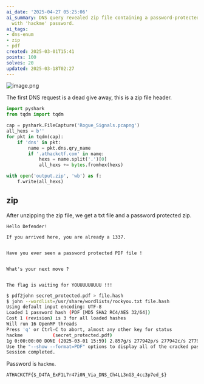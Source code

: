 ```yaml
---
ai_date: '2025-04-27 05:25:06'
ai_summary: DNS query revealed zip file containing a password-protected PDF; cracked
  with 'hackme' password.
ai_tags:
- dns-enum
- zip
- pdf
created: 2025-03-01T15:41
points: 100
solves: 20
updated: 2025-03-18T02:27
---
```


![image.png](https://res.cloudinary.com/kumonochisanaka/image/upload/v1740862660/2025/03/a14901ba5f149f54ef5a90f0743d4d35.png)

The first DNS request is a dead give away, this is a zip file header.

```python
import pyshark
from tqdm import tqdm

cap = pyshark.FileCapture('Rogue_Signals.pcapng')
all_hexs = b''
for pkt in tqdm(cap):
    if 'dns' in pkt:
        name = pkt.dns.qry_name
        if '.athackctf.com' in name:
            hexs = name.split('.')[0]
            all_hexs += bytes.fromhex(hexs)

with open('output.zip', 'wb') as f:
    f.write(all_hexs)
```

## zip

After unzipping the zip file, we get a txt file and a password protected zip.

``` [important.txt]
Hello Defender!

If you arrived here, you are already a 1337.


Have you ever seen a password protected PDF file !


What's your next move ?


The flag is waiting for YOUUUUUUUUU !!!
```

```bash
$ pdf2john secret_protected.pdf > file.hash
$ john --wordlist=/usr/share/wordlists/rockyou.txt file.hash
Using default input encoding: UTF-8
Loaded 1 password hash (PDF [MD5 SHA2 RC4/AES 32/64])
Cost 1 (revision) is 3 for all loaded hashes
Will run 16 OpenMP threads
Press 'q' or Ctrl-C to abort, almost any other key for status
hackme           (secret_protected.pdf)     
1g 0:00:00:00 DONE (2025-03-01 15:59) 2.857g/s 277942p/s 277942c/s 277942C/s jessica101..ericalynn
Use the "--show --format=PDF" options to display all of the cracked passwords reliably
Session completed.
```

Password is `hackme`.

```flag
ATHACKCTF{$_D4TA_ExF1L7r47i0N_Via_DNS_Ch4LL3nG3_4cc3p7ed_$}
```
